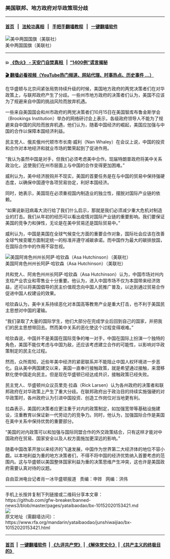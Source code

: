 ### 美国联邦、地方政府对华政策现分歧
------------------------

#### [首页](https://github.com/gfw-breaker/banned-news3/blob/master/README.md) &nbsp;&nbsp;|&nbsp;&nbsp; [法轮功真相](https://github.com/begood0513/basic/blob/master/README.md)  &nbsp;&nbsp;|&nbsp;&nbsp; [手把手翻墙教程](https://github.com/gfw-breaker/guides/wiki)  &nbsp;&nbsp;|&nbsp;&nbsp; [一键翻墙软件](https://github.com/gfw-breaker/nogfw/blob/master/README.md)  



<div id="headerimg">
 <img alt="美中两国国旗（美联社）" src="https://www.rfa.org/mandarin/yataibaodao/junshiwaijiao/rc-07132020104926.html/rc0713e.jpg/image" title="美中两国国旗（美联社）"/>
 <div id="headerimgcontents">
  <div id="headerimgcaption">
   <span>
    美中两国国旗（美联社）
   </span>
   <!-- zoomattribute -->
  </div>
  <!-- headerimgcaption -->
 </div>
 <!-- headerimagecontents -->
</div>

<hr/>


#### 💥 [《伪火》 - 天安门自焚真相 ](http://158.247.195.190:10000/videos/blog/weihuo.html)&nbsp; |&nbsp; [“1400例”谎言揭秘  ](http://158.247.195.190:10000/videos/blog/jiexi1400.html)

#### [ 🎬  翻墙必看视频（YouTube热门频道、网站代理、时事热点、历史事件 ...）](https://github.com/gfw-breaker/links/blob/master/banned.md)

<div id="storytext">
 <div>
  <div class="slot_header">
  </div>
 </div>
 <p>
  在华盛顿与北京间紧张局势持续升级的时候，美国地方政府的两党决策者们在对华政策上，与联邦政府产生了分歧。一些州市地方政府的决策者们认为，美国不应该为了规避来自中国的挑战风险而放弃机遇。
 </p>
 <p>
  一些来自美国国会和州市政府的两党决策者们10月15日在美国智库布鲁金斯学会（Brookings Institution）举办的网络研讨会上表示，各级政府领导人不能为了规避来自中国的风险而放弃机遇，他们认为，随着中国经济的崛起，美国应加强与中国的合作以保障本国经济利益。
 </p>
 <p>
 </p>
 <p>
 </p>
 <p>
  民主党人、俄亥俄州代顿市市长南·威利（Nan Whaley）在会议上说，中国的投资和合作对本地经济和就业市场的繁荣起到了促进作用。
 </p>
 <p>
  “我认为虽然中国是对手，但我们必须考虑美中合作。现届特朗普政府将美中关系政治化，这使我们在州市层面上与中国的合作变得更加困难。”
 </p>
 <p>
  威利认为，美中经济脱钩并不现实，美国的首要任务是在与中国的贸易中保持强硬态度，以确保中国遵守各项贸易协定，利好本国经济。
 </p>
 <p>
  同时，她表示，美国现在必须重视国内制造业的独立性，摆脱对国际产业链的依赖。
 </p>
 <p>
  “如果说新冠病毒大流行给了我们什么启示，那就是我们必须减少重大危机对制造业的打击。我们从年初的经历可以看出疫情对国际产业链的重要影响。我们要保证美国的竞争力和弹性，无论是在美中贸易还是国际贸易中。”
 </p>
 <p>
  威利认为，中国是美国在全球气候变化方面的重要合作对象，国际社会应该在改善全球气候变暖方面制定统一的标准并遵守减碳承诺。而中国作为最大的碳排放国，在国际合作中的作用不容忽视。
 </p>
 <p>
  <div class="image-inline captioned" style="width:680px;">
   <div style="width:680px;">
    <img alt="美国阿肯色州州长阿萨·哈钦森（Asa Hutchinson）（美联社）" src="https://www.rfa.org/mandarin/yataibaodao/junshiwaijiao/bx-10152020153421.html/bx1015.jpg" title="美国阿肯色州州长阿萨·哈钦森（Asa Hutchinson）（美联社）"/>
   </div>
   <div class="image-caption">
    <span style="width:680px;">
     美国阿肯色州州长阿萨·哈钦森（Asa Hutchinson）（美联社）
    </span>
    <span class="copyright">
    </span>
   </div>
  </div>
 </p>
 <p>
  共和党人、阿肯色州州长阿萨·哈钦森（Asa Hutchinson）认为，中国市场对州内支柱产业农业和零售业十分重要。他认为，进入中国市场不仅为本国带来经济效益，还可以将美国倡导的民主价值观念向中国人民推广普及，以达到通过贸易合作促进中国人权建设的效果。
 </p>
 <p>
  哈钦森认为，美中关系持续恶化对本国高等教育产业是重大打击，也不利于美国民主思想对中国的灌输。
 </p>
 <p>
  “我们录取了大量的国际学生，他们大部分在完成学业后回到自己的国家，并把我们的民主思想带回去。然而美中关系的恶化使这个过程变得艰难。”
 </p>
 <p>
  哈钦森说，中国并不是美国在国际竞争的唯一对手，中国在国际上扮演一个独特的角色，美国不能仅考虑与中国为敌，还应该考虑建立合作的可能性，以影响对华政策制定的民主化过程。
 </p>
 <p>
  然而，众所周知，近些年美中经济的紧密联系并不能阻止中国人权环境进一步恶化。自从美中两国建交以来，美国一直奉行接触政策，就是希望通过接触，来潜移默化使中国走向民主。但是现在华盛顿已经达成共识，接触政策已经失败。
 </p>
 <p>
  民主党人、华盛顿州众议员里克·拉森（Rick Larsen）认为各州政府的决策者和联邦政府在对华政策上产生了重大分歧。在联邦政府出于政治目的持续实施强硬的对华政策时，各州政府认为引进中国投资、创造工作岗位对当地更有利。
 </p>
 <p>
  拉森表示，美国的决策者应更注重于对内的政策制定，如加强宽带等基础设施建设，注重教育以保证新一代劳动力的竞争力。同时，他认为，加强国际合作是美国在美中关系中保持优势的重要部分。
 </p>
 <p>
  “美国的对内政策可以和加强与国际同盟合作的外交政策结合，只有这样才能对中国政府在贸易、国家安全以及人权方面施加更深远的影响。”
 </p>
 <p>
  随着中国改革开放以来经济的飞速发展，中国作为世界第二大经济体的地位不容小觑。以本地利益为重的地方决策者们，不得不将中国的经济优势纳入首要考虑的范围内。这与华盛顿以美国整体国家利益为重的决策思维产生冲突，这也许是美国政府需要认真对待的议题。
 </p>
 <p>
 </p>
 <p>
  自由亚洲电台记者肖一冰华盛顿报道   责编：申铧   网编：洪伟
 </p>
 <div>
 </div>
</div>

<hr/>
手机上长按并复制下列链接或二维码分享本文章：<br/>
https://github.com/gfw-breaker/banned-news3/blob/master/pages/yataibaodao/bx-10152020153421.md <br/>
<a href='https://github.com/gfw-breaker/banned-news3/blob/master/pages/yataibaodao/bx-10152020153421.md'><img src='https://github.com/gfw-breaker/banned-news3/blob/master/pages/yataibaodao/bx-10152020153421.md.png'/></a> <br/>
原文地址（需翻墙访问）：https://www.rfa.org/mandarin/yataibaodao/junshiwaijiao/bx-10152020153421.html


------------------------
#### [首页](https://github.com/gfw-breaker/banned-news3/blob/master/README.md) &nbsp;|&nbsp; [一键翻墙软件](https://github.com/gfw-breaker/nogfw/blob/master/README.md) &nbsp;| [《九评共产党》](https://github.com/gfw-breaker/9ping.md/blob/master/README.md#九评之一评共产党是什么) | [《解体党文化》](https://github.com/gfw-breaker/jtdwh.md/blob/master/README.md) | [《共产主义的终极目的》](https://github.com/gfw-breaker/gczydzjmd.md/blob/master/README.md)


<img src='http://gfw-breaker.win/banned-news3/pages/yataibaodao/bx-10152020153421.md' width='0px' height='0px'/>